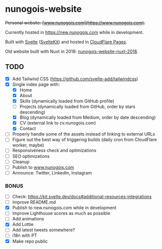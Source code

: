 # nunogois-website

~~Personal website: [www.nunogois.com](https://www.nunogois.com).~~

Currently hosted in https://new.nunogois.com while in development.

Built with [Svelte](https://svelte.dev/) ([SvelteKit](https://kit.svelte.dev/)) and hosted in [CloudFlare Pages](https://pages.cloudflare.com/).

Old website built with Nuxt in 2018: [nunogois-website-nuxt-2018](https://github.com/nunogois/nunogois-website-nuxt-2018).

## TODO

- [x] Add Tailwind CSS (https://github.com/svelte-add/tailwindcss)
- [x] Single index page with:
  - [x] Home
  - [x] About
  - [x] Skills (dynamically loaded from GitHub profile)
  - [ ] Projects (dynamically loaded from GitHub, order by stars descending)
  - [x] Blog (dynamically loaded from Medium, order by date descending)
  - [x] CV (external link to cv.nunogois.com)
  - [x] Contact
- [ ] Properly handle some of the assets instead of linking to external URLs
- [ ] Figure out the best way of triggering builds (daily cron from CloudFlare worker, maybe)
- [ ] Responsiveness check and optimizations
- [ ] SEO optimizations
- [ ] Cleanup
- [ ] Publish to www.nunogois.com
- [ ] Announce: Twitter, LinkedIn, Instagram

### BONUS

- [ ] Check: https://kit.svelte.dev/docs#additional-resources-integrations
- [ ] Improve README.md
- [x] Publish to new.nunogois.com while in development
- [ ] Improve Lighthouse scores as much as possible
- [ ] Add animations
- [x] Add Lottie
- [ ] Add latest tweets somewhere?
- [ ] i18n with PT
- [x] Make repo public
